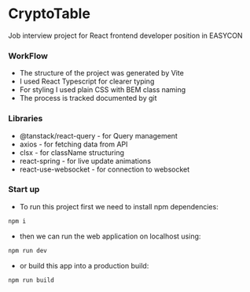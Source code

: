 # CryptoTable

Job interview project for React frontend developer position in EASYCON

### WorkFlow
 - The structure of the project was generated by Vite
 - I used React Typescript for clearer typing
 - For styling I used plain CSS with BEM class naming
 - The process is tracked documented by git

### Libraries
 - @tanstack/react-query - for Query management
 - axios - for fetching data from API
 - clsx - for className structuring
 - react-spring - for live update animations
 - react-use-websocket - for connection to websocket

### Start up
 - To run  this project first we need to install npm dependencies:
```bash
npm i
```
 - then we can run the web application on localhost using:
```bash
npm run dev
```
 - or build this app into a production build:
```bash
npm run build
```


